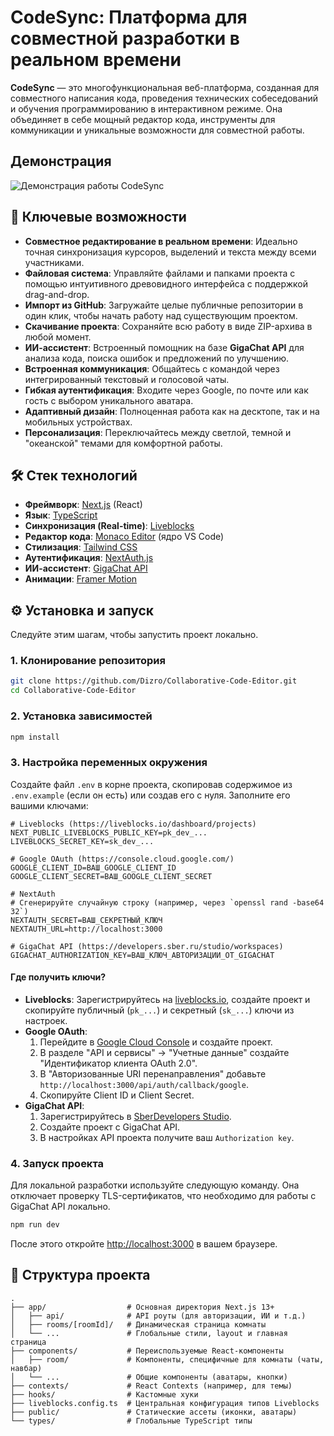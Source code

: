
# CodeSync: Платформа для совместной разработки в реальном времени

**CodeSync** — это многофункциональная веб-платформа, созданная для совместного написания кода, проведения технических собеседований и обучения программированию в интерактивном режиме. Она объединяет в себе мощный редактор кода, инструменты для коммуникации и уникальные возможности для совместной работы.

## Демонстрация

![Демонстрация работы CodeSync](https://github.com/user-attachments/assets/8e97322c-8a8f-4532-bfa8-ef052e56a351)

## 🚀 Ключевые возможности

-   **Совместное редактирование в реальном времени**: Идеально точная синхронизация курсоров, выделений и текста между всеми участниками.
-   **Файловая система**: Управляйте файлами и папками проекта с помощью интуитивного древовидного интерфейса с поддержкой drag-and-drop.
-   **Импорт из GitHub**: Загружайте целые публичные репозитории в один клик, чтобы начать работу над существующим проектом.
-   **Скачивание проекта**: Сохраняйте всю работу в виде ZIP-архива в любой момент.
-   **ИИ-ассистент**: Встроенный помощник на базе **GigaChat API** для анализа кода, поиска ошибок и предложений по улучшению.
-   **Встроенная коммуникация**: Общайтесь с командой через интегрированный текстовый и голосовой чаты.
-   **Гибкая аутентификация**: Входите через Google, по почте или как гость с выбором уникального аватара.
-   **Адаптивный дизайн**: Полноценная работа как на десктопе, так и на мобильных устройствах.
-   **Персонализация**: Переключайтесь между светлой, темной и "океанской" темами для комфортной работы.

## 🛠️ Стек технологий

-   **Фреймворк**: [Next.js](https://nextjs.org/) (React)
-   **Язык**: [TypeScript](https://www.typescriptlang.org/)
-   **Синхронизация (Real-time)**: [Liveblocks](https://liveblocks.io/)
-   **Редактор кода**: [Monaco Editor](https://microsoft.github.io/monaco-editor/) (ядро VS Code)
-   **Стилизация**: [Tailwind CSS](https://tailwindcss.com/)
-   **Аутентификация**: [NextAuth.js](https://next-auth.js.org/)
-   **ИИ-ассистент**: [GigaChat API](https://developers.sber.ru/portal/products/gigachat-api)
-   **Анимации**: [Framer Motion](https://www.framer.com/motion/)

## ⚙️ Установка и запуск

Следуйте этим шагам, чтобы запустить проект локально.

### 1. Клонирование репозитория

```bash
git clone https://github.com/Dizro/Collaborative-Code-Editor.git
cd Collaborative-Code-Editor
```

### 2. Установка зависимостей

```bash
npm install
```

### 3. Настройка переменных окружения

Создайте файл `.env` в корне проекта, скопировав содержимое из `.env.example` (если он есть) или создав его с нуля. Заполните его вашими ключами:

```env
# Liveblocks (https://liveblocks.io/dashboard/projects)
NEXT_PUBLIC_LIVEBLOCKS_PUBLIC_KEY=pk_dev_...
LIVEBLOCKS_SECRET_KEY=sk_dev_...

# Google OAuth (https://console.cloud.google.com/)
GOOGLE_CLIENT_ID=ВАШ_GOOGLE_CLIENT_ID
GOOGLE_CLIENT_SECRET=ВАШ_GOOGLE_CLIENT_SECRET

# NextAuth
# Сгенерируйте случайную строку (например, через `openssl rand -base64 32`)
NEXTAUTH_SECRET=ВАШ_СЕКРЕТНЫЙ_КЛЮЧ
NEXTAUTH_URL=http://localhost:3000

# GigaChat API (https://developers.sber.ru/studio/workspaces)
GIGACHAT_AUTHORIZATION_KEY=ВАШ_КЛЮЧ_АВТОРИЗАЦИИ_ОТ_GIGACHAT
```

#### Где получить ключи?

-   **Liveblocks**: Зарегистрируйтесь на [liveblocks.io](https://liveblocks.io), создайте проект и скопируйте публичный (`pk_...`) и секретный (`sk_...`) ключи из настроек.
-   **Google OAuth**:
    1.  Перейдите в [Google Cloud Console](https://console.cloud.google.com) и создайте проект.
    2.  В разделе "API и сервисы" -> "Учетные данные" создайте "Идентификатор клиента OAuth 2.0".
    3.  В "Авторизованные URI перенаправления" добавьте `http://localhost:3000/api/auth/callback/google`.
    4.  Скопируйте Client ID и Client Secret.
-   **GigaChat API**:
    1.  Зарегистрируйтесь в [SberDevelopers Studio](https://developers.sber.ru/studio/workspaces).
    2.  Создайте проект с GigaChat API.
    3.  В настройках API проекта получите ваш `Authorization key`.

### 4. Запуск проекта

Для локальной разработки используйте следующую команду. Она отключает проверку TLS-сертификатов, что необходимо для работы с GigaChat API локально.

```bash
npm run dev
```

После этого откройте [http://localhost:3000](http://localhost:3000) в вашем браузере.

## 📂 Структура проекта

```
.
├── app/                  # Основная директория Next.js 13+
│   ├── api/              # API роуты (для авторизации, ИИ и т.д.)
│   ├── rooms/[roomId]/   # Динамическая страница комнаты
│   └── ...               # Глобальные стили, layout и главная страница
├── components/           # Переиспользуемые React-компоненты
│   ├── room/             # Компоненты, специфичные для комнаты (чаты, навбар)
│   └── ...               # Общие компоненты (аватары, кнопки)
├── contexts/             # React Contexts (например, для темы)
├── hooks/                # Кастомные хуки
├── liveblocks.config.ts  # Центральная конфигурация типов Liveblocks
├── public/               # Статические ассеты (иконки, аватары)
└── types/                # Глобальные TypeScript типы
```

